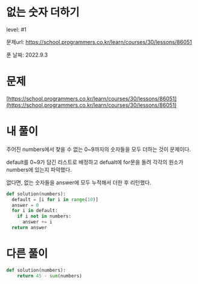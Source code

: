 # 없는 숫자 더하기

level: #1

문제url: https://school.programmers.co.kr/learn/courses/30/lessons/86051

푼 날짜: 2022.9.3

# 문제

[https://school.programmers.co.kr/learn/courses/30/lessons/86051](https://school.programmers.co.kr/learn/courses/30/lessons/86051)

# 내 풀이

주어진 numbers에서 찾을 수 없는 0~9까지의 숫자들을 모두 더하는 것이 문제이다. 

default를 0~9가 담긴 리스트로 배정하고 defualt에 for문을 돌려 각각의 원소가 numbers에 있는지 파악했다.

없다면, 없는 숫자들을 answer에 모두 누적해서 더한 후 리턴했다. 

```python
def solution(numbers):
  default = [i for i in range(10)]
  answer = 0
  for i in default:
    if i not in numbers:
      answer += i
  return answer
```

# 다른 풀이

```python
def solution(numbers):
    return 45 - sum(numbers)
```
